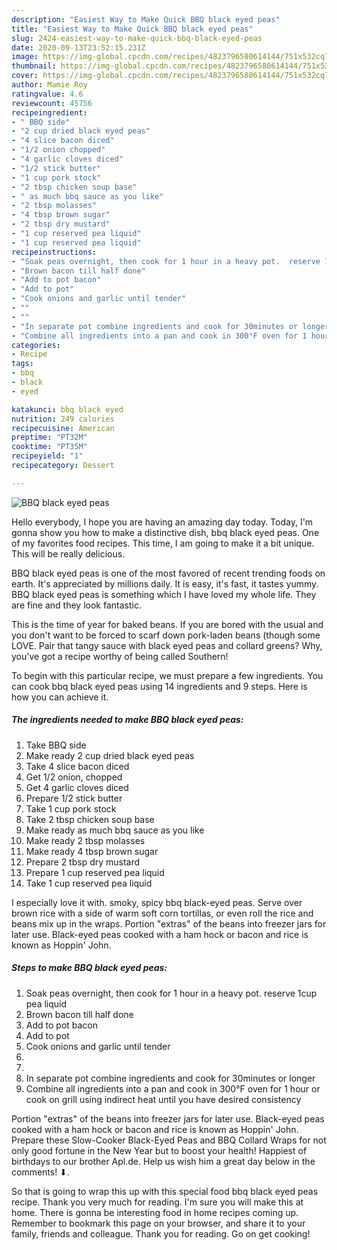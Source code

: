 ```yaml
---
description: "Easiest Way to Make Quick BBQ black eyed peas"
title: "Easiest Way to Make Quick BBQ black eyed peas"
slug: 2424-easiest-way-to-make-quick-bbq-black-eyed-peas
date: 2020-09-13T23:52:15.231Z
image: https://img-global.cpcdn.com/recipes/4823796580614144/751x532cq70/bbq-black-eyed-peas-recipe-main-photo.jpg
thumbnail: https://img-global.cpcdn.com/recipes/4823796580614144/751x532cq70/bbq-black-eyed-peas-recipe-main-photo.jpg
cover: https://img-global.cpcdn.com/recipes/4823796580614144/751x532cq70/bbq-black-eyed-peas-recipe-main-photo.jpg
author: Mamie Roy
ratingvalue: 4.6
reviewcount: 45756
recipeingredient:
- " BBQ side"
- "2 cup dried black eyed peas"
- "4 slice bacon diced"
- "1/2 onion chopped"
- "4 garlic cloves diced"
- "1/2 stick butter"
- "1 cup pork stock"
- "2 tbsp chicken soup base"
- " as much bbq sauce as you like"
- "2 tbsp molasses"
- "4 tbsp brown sugar"
- "2 tbsp dry mustard"
- "1 cup reserved pea liquid"
- "1 cup reserved pea liquid"
recipeinstructions:
- "Soak peas overnight, then cook for 1 hour in a heavy pot.  reserve 1cup pea liquid"
- "Brown bacon till half done"
- "Add to pot bacon"
- "Add to pot"
- "Cook onions and garlic until tender"
- ""
- ""
- "In separate pot combine ingredients and cook for 30minutes or longer"
- "Combine all ingredients into a pan and cook in 300°F oven for 1 hour or  cook on grill using indirect heat until you have desired consistency"
categories:
- Recipe
tags:
- bbq
- black
- eyed

katakunci: bbq black eyed 
nutrition: 249 calories
recipecuisine: American
preptime: "PT32M"
cooktime: "PT35M"
recipeyield: "1"
recipecategory: Dessert

---
```



![BBQ black eyed peas](https://img-global.cpcdn.com/recipes/4823796580614144/751x532cq70/bbq-black-eyed-peas-recipe-main-photo.jpg)

Hello everybody, I hope you are having an amazing day today. Today, I'm gonna show you how to make a distinctive dish, bbq black eyed peas. One of my favorites food recipes. This time, I am going to make it a bit unique. This will be really delicious.

BBQ black eyed peas is one of the most favored of recent trending foods on earth. It's appreciated by millions daily. It is easy, it's fast, it tastes yummy. BBQ black eyed peas is something which I have loved my whole life. They are fine and they look fantastic.

This is the time of year for baked beans. If you are bored with the usual and you don&#39;t want to be forced to scarf down pork-laden beans (though some LOVE. Pair that tangy sauce with black eyed peas and collard greens? Why, you&#39;ve got a recipe worthy of being called Southern!


To begin with this particular recipe, we must prepare a few ingredients. You can cook bbq black eyed peas using 14 ingredients and 9 steps. Here is how you can achieve it.

<!--inarticleads1-->

##### The ingredients needed to make BBQ black eyed peas:

1. Take  BBQ side
1. Make ready 2 cup dried black eyed peas
1. Take 4 slice bacon diced
1. Get 1/2 onion, chopped
1. Get 4 garlic cloves diced
1. Prepare 1/2 stick butter
1. Take 1 cup pork stock
1. Take 2 tbsp chicken soup base
1. Make ready  as much bbq sauce as you like
1. Make ready 2 tbsp molasses
1. Make ready 4 tbsp brown sugar
1. Prepare 2 tbsp dry mustard
1. Prepare 1 cup reserved pea liquid
1. Take 1 cup reserved pea liquid


I especially love it with. smoky, spicy bbq black-eyed peas. Serve over brown rice with a side of warm soft corn tortillas, or even roll the rice and beans mix up in the wraps. Portion &#34;extras&#34; of the beans into freezer jars for later use. Black-eyed peas cooked with a ham hock or bacon and rice is known as Hoppin&#39; John. 

<!--inarticleads2-->

##### Steps to make BBQ black eyed peas:

1. Soak peas overnight, then cook for 1 hour in a heavy pot.  reserve 1cup pea liquid
1. Brown bacon till half done
1. Add to pot bacon
1. Add to pot
1. Cook onions and garlic until tender
1. 
1. 
1. In separate pot combine ingredients and cook for 30minutes or longer
1. Combine all ingredients into a pan and cook in 300°F oven for 1 hour or  cook on grill using indirect heat until you have desired consistency


Portion &#34;extras&#34; of the beans into freezer jars for later use. Black-eyed peas cooked with a ham hock or bacon and rice is known as Hoppin&#39; John. Prepare these Slow-Cooker Black-Eyed Peas and BBQ Collard Wraps for not only good fortune in the New Year but to boost your health! Happiest of birthdays to our brother Apl.de. Help us wish him a great day below in the comments! ⬇. 

So that is going to wrap this up with this special food bbq black eyed peas recipe. Thank you very much for reading. I'm sure you will make this at home. There is gonna be interesting food in home recipes coming up. Remember to bookmark this page on your browser, and share it to your family, friends and colleague. Thank you for reading. Go on get cooking!
